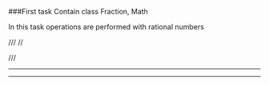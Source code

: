 ###First task
Сontain class Fraction, Math

In this task operations are performed with rational numbers

///
//




///




**********

**********

